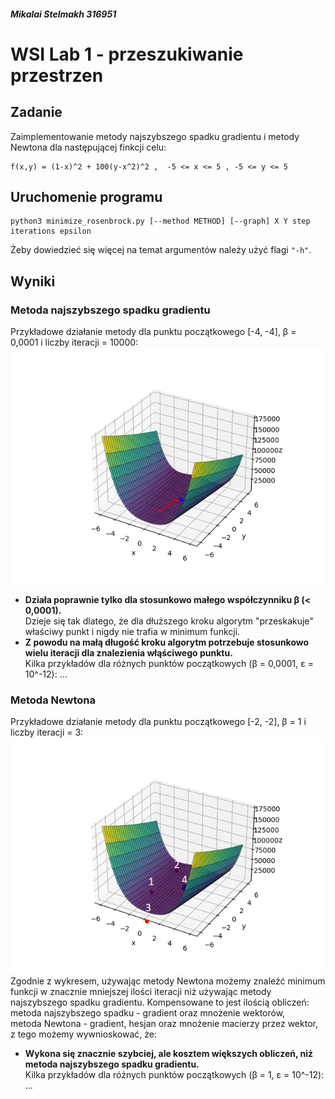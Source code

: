 ##### **Mikalai Stelmakh 316951**

# WSI Lab 1 - przeszukiwanie przestrzen

## **Zadanie**

Zaimplementowanie metody najszybszego spadku gradientu i metody Newtona dla następującej finkcji celu:

```
f(x,y) = (1-x)^2 + 100(y-x^2)^2 ,  -5 <= x <= 5 , -5 <= y <= 5
```

## **Uruchomenie programu**

```
python3 minimize_rosenbrock.py [--method METHOD] [--graph] X Y step iterations epsilon
```

Żeby dowiedzieć się więcej na temat argumentów należy użyć flagi `"-h"`.

## **Wyniki**

### Metoda najszybszego spadku gradientu

Przykładowe działanie metody dla punktu początkowego [-4, -4], β = 0,0001 i liczby iteracji = 10000:
![](graphs/steepest_descent.png)

- **Działa poprawnie tylko dla stosunkowo małego współczynniku β (< 0,0001).** </br>
  Dzieje się tak dlatego, że dla dłuższego kroku algorytm "przeskakuje" właściwy punkt i nigdy nie trafia w minimum funkcji.
- **Z powodu na małą długość kroku algorytm potrzebuje stosunkowo wielu iteracji dla znalezienia włąściwego punktu.** </br>
  Kilka przykładów dla różnych punktów początkowych (β = 0,0001, ε = 10^-12):
  ...

### Metoda Newtona

Przykładowe działanie metody dla punktu początkowego [-2, -2], β = 1 i liczby iteracji = 3:
![](graphs/newton.png) </br>
Zgodnie z wykresem, używając metody Newtona możemy znaleźć minimum funkcji w znacznie mniejszej ilości iteracji niż używając metody najszybszego spadku gradientu. Kompensowane to jest ilością obliczeń: </br> metoda najszybszego spadku - gradient oraz mnożenie wektorów, </br>
metoda Newtona - gradient, hesjan oraz mnożenie macierzy przez wektor, </br>
z tego możemy wywnioskować, że:
- **Wykona się znacznie szybciej, ale kosztem większych obliczeń, niż metoda najszybszego spadku gradientu.** </br>
  Kilka przykładów dla różnych punktów początkowych (β = 1, ε = 10^-12):
  ...
